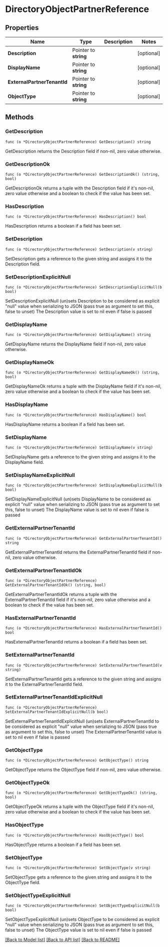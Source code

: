 # DirectoryObjectPartnerReference

## Properties

Name | Type | Description | Notes
------------ | ------------- | ------------- | -------------
**Description** | Pointer to **string** |  | [optional] 
**DisplayName** | Pointer to **string** |  | [optional] 
**ExternalPartnerTenantId** | Pointer to **string** |  | [optional] 
**ObjectType** | Pointer to **string** |  | [optional] 

## Methods

### GetDescription

`func (o *DirectoryObjectPartnerReference) GetDescription() string`

GetDescription returns the Description field if non-nil, zero value otherwise.

### GetDescriptionOk

`func (o *DirectoryObjectPartnerReference) GetDescriptionOk() (string, bool)`

GetDescriptionOk returns a tuple with the Description field if it's non-nil, zero value otherwise
and a boolean to check if the value has been set.

### HasDescription

`func (o *DirectoryObjectPartnerReference) HasDescription() bool`

HasDescription returns a boolean if a field has been set.

### SetDescription

`func (o *DirectoryObjectPartnerReference) SetDescription(v string)`

SetDescription gets a reference to the given string and assigns it to the Description field.

### SetDescriptionExplicitNull

`func (o *DirectoryObjectPartnerReference) SetDescriptionExplicitNull(b bool)`

SetDescriptionExplicitNull (un)sets Description to be considered as explicit "null" value
when serializing to JSON (pass true as argument to set this, false to unset)
The Description value is set to nil even if false is passed
### GetDisplayName

`func (o *DirectoryObjectPartnerReference) GetDisplayName() string`

GetDisplayName returns the DisplayName field if non-nil, zero value otherwise.

### GetDisplayNameOk

`func (o *DirectoryObjectPartnerReference) GetDisplayNameOk() (string, bool)`

GetDisplayNameOk returns a tuple with the DisplayName field if it's non-nil, zero value otherwise
and a boolean to check if the value has been set.

### HasDisplayName

`func (o *DirectoryObjectPartnerReference) HasDisplayName() bool`

HasDisplayName returns a boolean if a field has been set.

### SetDisplayName

`func (o *DirectoryObjectPartnerReference) SetDisplayName(v string)`

SetDisplayName gets a reference to the given string and assigns it to the DisplayName field.

### SetDisplayNameExplicitNull

`func (o *DirectoryObjectPartnerReference) SetDisplayNameExplicitNull(b bool)`

SetDisplayNameExplicitNull (un)sets DisplayName to be considered as explicit "null" value
when serializing to JSON (pass true as argument to set this, false to unset)
The DisplayName value is set to nil even if false is passed
### GetExternalPartnerTenantId

`func (o *DirectoryObjectPartnerReference) GetExternalPartnerTenantId() string`

GetExternalPartnerTenantId returns the ExternalPartnerTenantId field if non-nil, zero value otherwise.

### GetExternalPartnerTenantIdOk

`func (o *DirectoryObjectPartnerReference) GetExternalPartnerTenantIdOk() (string, bool)`

GetExternalPartnerTenantIdOk returns a tuple with the ExternalPartnerTenantId field if it's non-nil, zero value otherwise
and a boolean to check if the value has been set.

### HasExternalPartnerTenantId

`func (o *DirectoryObjectPartnerReference) HasExternalPartnerTenantId() bool`

HasExternalPartnerTenantId returns a boolean if a field has been set.

### SetExternalPartnerTenantId

`func (o *DirectoryObjectPartnerReference) SetExternalPartnerTenantId(v string)`

SetExternalPartnerTenantId gets a reference to the given string and assigns it to the ExternalPartnerTenantId field.

### SetExternalPartnerTenantIdExplicitNull

`func (o *DirectoryObjectPartnerReference) SetExternalPartnerTenantIdExplicitNull(b bool)`

SetExternalPartnerTenantIdExplicitNull (un)sets ExternalPartnerTenantId to be considered as explicit "null" value
when serializing to JSON (pass true as argument to set this, false to unset)
The ExternalPartnerTenantId value is set to nil even if false is passed
### GetObjectType

`func (o *DirectoryObjectPartnerReference) GetObjectType() string`

GetObjectType returns the ObjectType field if non-nil, zero value otherwise.

### GetObjectTypeOk

`func (o *DirectoryObjectPartnerReference) GetObjectTypeOk() (string, bool)`

GetObjectTypeOk returns a tuple with the ObjectType field if it's non-nil, zero value otherwise
and a boolean to check if the value has been set.

### HasObjectType

`func (o *DirectoryObjectPartnerReference) HasObjectType() bool`

HasObjectType returns a boolean if a field has been set.

### SetObjectType

`func (o *DirectoryObjectPartnerReference) SetObjectType(v string)`

SetObjectType gets a reference to the given string and assigns it to the ObjectType field.

### SetObjectTypeExplicitNull

`func (o *DirectoryObjectPartnerReference) SetObjectTypeExplicitNull(b bool)`

SetObjectTypeExplicitNull (un)sets ObjectType to be considered as explicit "null" value
when serializing to JSON (pass true as argument to set this, false to unset)
The ObjectType value is set to nil even if false is passed

[[Back to Model list]](../README.md#documentation-for-models) [[Back to API list]](../README.md#documentation-for-api-endpoints) [[Back to README]](../README.md)


